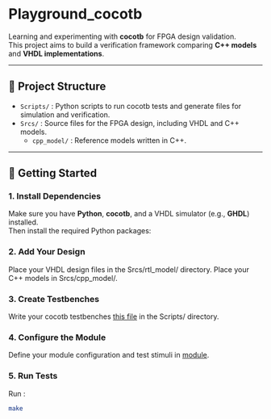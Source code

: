 # Playground_cocotb

Learning and experimenting with **cocotb** for FPGA design validation.  
This project aims to build a verification framework comparing **C++ models** and **VHDL implementations**.

---

## 📂 Project Structure

- `Scripts/` : Python scripts to run cocotb tests and generate files for simulation and verification.  
- `Srcs/` : Source files for the FPGA design, including VHDL and C++ models.  
  - `cpp_model/` : Reference models written in C++.

---

## 🚀 Getting Started

### 1. Install Dependencies
Make sure you have **Python**, **cocotb**, and a VHDL simulator (e.g., **GHDL**) installed.  
Then install the required Python packages:

### 2. Add Your Design

Place your VHDL design files in the Srcs/rtl_model/ directory.
Place your C++ models in Srcs/cpp_model/.

### 3. Create Testbenches

Write your cocotb testbenches [this file](/Scripts/test_adder_vhd.py) in the Scripts/ directory.

### 4. Configure the Module

Define your module configuration and test stimuli in [module](Scripts/module.json).

### 5. Run Tests

Run : 

```bash
make
```
